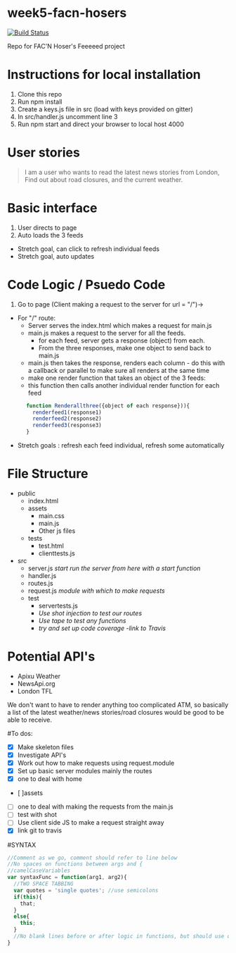 # week5-facn-hosers 
[![Build Status](https://travis-ci.org/FACN1/week5-facn-hosers.svg?branch=master)](https://travis-ci.org/FACN1/week5-facn-hosers)

Repo for FAC'N Hoser's Feeeeed project

# Instructions for local installation

1. Clone this repo
2. Run npm install
3. Create a keys.js file in src (load with keys provided on gitter)
4. In src/handler.js uncomment line 3
5. Run npm start and direct your browser to local host 4000

# User stories

> I am a user who wants to read the latest news stories from London, Find out about road closures, and the current weather.

# Basic interface

1. User directs to page
2. Auto loads the 3 feeds
  - Stretch goal, can click to refresh individual feeds
  - Stretch goal, auto updates

# Code Logic / Psuedo Code

1. Go to page (Client making a request to the server for url = "/")->
  - For "/" route:
    - Server serves the index.html which makes a request for main.js
    - main.js makes a request to the server for all the feeds.
      - for each feed, server gets a response (object) from each.
      - From the three responses, make one object to send back to main.js
    - main.js then takes the response, renders each column - do this with a callback or parallel to make sure all renders at the same time
     - make one render function that takes an object of the 3 feeds:
      - this function then calls another individual render function for each feed
```js
      function Renderallthree({object of each response})){
        renderfeed1(response1)
        renderfeed2(response2)
        renderfeed3(response3)
      }
 ```
   - Stretch goals : refresh each feed individual, refresh some automatically

# File Structure

- public
  - index.html
  - assets
    - main.css
    - main.js
    - Other js files
  - tests
    - test.html
    - clienttests.js
- src
  - server.js *start run the server from here with a start function*
  - handler.js
  - routes.js
  - request.js *module with which to make requests*
  - test
    - servertests.js
    - *Use shot injection to test our routes*
    - *Use tape to test any functions*
    - *try and set up code coverage*
    -*link to Travis*


# Potential API's

- Apixu Weather
- NewsApi.org
- London TFL

We don't want to have to render anything too complicated ATM, so basically a list of the latest weather/news stories/road closures would be good to be able to receive.

#To dos:
- [x] Make skeleton files
- [x] Investigate API's
- [x] Work out how to make requests using request.module
- [x] Set up basic server modules mainly the routes
 - [x] one to deal with home 
 - [ ]assets
 - [ ] one to deal with making the requests from the main.js
 - [ ] test with shot
- [ ] Use client side JS to make a request straight away
- [x] link git to travis

#SYNTAX
```js
//Comment as we go, comment should refer to line below
//No spaces on functions between args and {
//camelCaseVariables
var syntaxFunc = function(arg1, arg2){
  //TWO SPACE TABBING
  var quotes = 'single quotes'; //use semicolons
  if(this){
    that;
  }
  else{
    this;
  }
  //No blank lines before or after logic in functions, but should use one to space out code when logically appropriate (maybe add a comment!)
}
```
